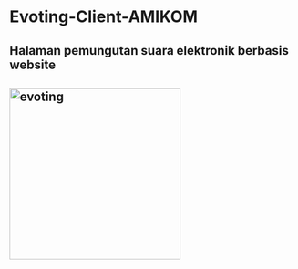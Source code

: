 <h1> Evoting-Client-AMIKOM </h1>
<h2> Halaman pemungutan suara elektronik berbasis website </h2>

<h2>
<img width="300" alt="evoting" src="https://user-images.githubusercontent.com/87259393/187533914-93232d84-1d43-462d-8cd9-0a608a925cda.png">
</h2>

